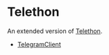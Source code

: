# Telethon
An extended version of [Telethon](https://github.com/LonamiWebs/Telethon).

- [TelegramClient](telethon/telegramclient.md)